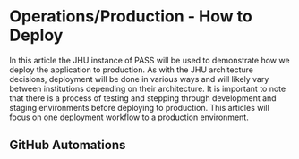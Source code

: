 # Operations/Production - How to Deploy
In this article the JHU instance of PASS will be used to demonstrate how we deploy the application to production. As 
with the JHU architecture decisions, deployment will be done in various ways and will likely vary between institutions 
depending on their architecture. It is important to note that there is a process of testing and stepping through 
development and staging environments before deploying to production. This articles will focus on one deployment workflow
to a production environment.

## GitHub Automations
